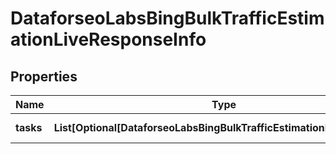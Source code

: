 # DataforseoLabsBingBulkTrafficEstimationLiveResponseInfo


## Properties

| Name | Type | Description | Notes |
|------------ | ------------- | ------------- | -------------|
**tasks** | **List[Optional[DataforseoLabsBingBulkTrafficEstimationLiveTaskInfo]]** | array of tasks |[optional]|